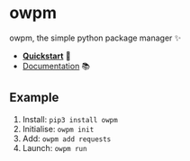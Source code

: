 # owpm

owpm, the simple python package manager ✨

- **[Quickstart](https://owpm.github.io/owpm/_build/html/quickstart.html)** 🚀
- [Documentation](https://owpm.github.io/owpm) 📚

## Example

1. Install:     `pip3 install owpm`
2. Initialise:  `owpm init`
3. Add:         `owpm add requests`
4. Launch:      `owpm run`
